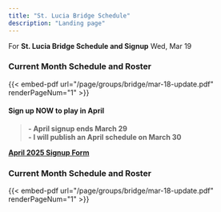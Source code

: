 ```yaml
---
title: "St. Lucia Bridge Schedule"
description: "Landing page"
---
```


For **St. Lucia Bridge Schedule and Signup**
Wed, Mar 19

### **Current Month Schedule and Roster**
{{< embed-pdf url="/page/groups/bridge/mar-18-update.pdf" renderPageNum="1" >}}

#### **Sign up NOW to play in April**
>**- April signup ends March 29**\
>**- I will publish an April schedule on March 30**

**[April 2025 Signup Form](/page/groups/bridge/signup)**


### **Current Month Schedule and Roster**
{{< embed-pdf url="/page/groups/bridge/mar-18-update.pdf" renderPageNum="1" >}}
